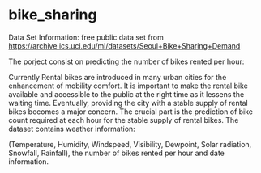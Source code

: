 # bike_sharing

Data Set Information:
free public data set from https://archive.ics.uci.edu/ml/datasets/Seoul+Bike+Sharing+Demand

The porject consist on predicting the number of bikes rented per hour:

Currently Rental bikes are introduced in many urban cities for the enhancement of mobility comfort. 
It is important to make the rental bike available and accessible to the public at the right time as it lessens the waiting time. 
Eventually, providing the city with a stable supply of rental bikes becomes a major concern.
The crucial part is the prediction of bike count required at each hour for the stable supply of rental bikes.
The dataset contains weather information:

(Temperature, Humidity, Windspeed, Visibility, Dewpoint, Solar radiation, Snowfall, Rainfall), the number of bikes rented per hour and date information.
